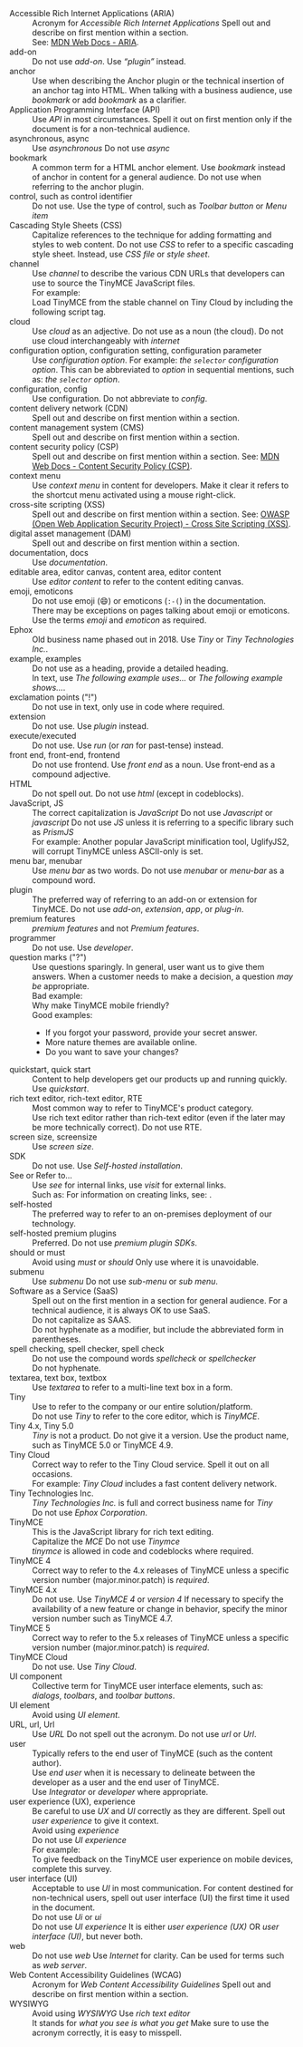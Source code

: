 <dl>
  <dt>Accessible Rich Internet Applications (ARIA)</dt>
  <dd>Acronym for <em>Accessible Rich Internet Applications</em> Spell out and describe on first mention within a
    section.<br />
    See: <a href="https://developer.mozilla.org/en-US/docs/Web/Accessibility/ARIA">MDN Web Docs - ARIA</a>.</dd>
  <dt>add-on</dt>
  <dd>Do not use <em>add-on</em>. Use <em>“plugin”</em> instead.</dd>
  <dt>anchor</dt>
  <dd>Use when describing the Anchor plugin or the technical insertion of an anchor tag into HTML. When talking with a
    business audience, use <em>bookmark</em> or add <em>bookmark</em> as a clarifier.</dd>
  <dt>Application Programming Interface (API)</dt>
  <dd>Use <em>API</em> in most circumstances. Spell it out on first mention only if the document is for a non-technical
    audience.</dd>
  <dt>asynchronous, async</dt>
  <dd>Use <em>asynchronous</em> Do not use <em>async</em> </dd>
  <dt>bookmark</dt>
  <dd>A common term for a HTML anchor element. Use <em>bookmark</em> instead of anchor in content for a general
    audience. Do not use when referring to the anchor plugin.</dd>
  <dt>control, such as control identifier</dt>
  <dd>Do not use. Use the type of control, such as <em>Toolbar button</em> or <em>Menu item</em> </dd>
  <dt>Cascading Style Sheets (CSS)</dt>
  <dd>Capitalize references to the technique for adding formatting and styles to web content. Do not use <em>CSS</em> to
    refer to a specific cascading style sheet. Instead, use <em>CSS file</em> or <em>style sheet</em>.</dd>
  <dt>channel</dt>
  <dd>Use <em>channel</em> to describe the various CDN URLs that developers can use to source the TinyMCE JavaScript
    files.<br />
    For example:<br />
    Load TinyMCE from the stable channel on Tiny Cloud by including the following script tag.</dd>
  <dt>cloud</dt>
  <dd>Use <em>cloud</em> as an adjective. Do not use as a noun (the cloud). Do not use cloud interchangeably with
    <em>internet</em> </dd>
  <dt>configuration option, configuration setting, configuration parameter</dt>
  <dd>Use <em>configuration option</em>. For example: <em>the <code>selector</code> configuration option</em>. This can be abbreviated
    to <em>option</em> in sequential mentions, such as: <em>the <code>selector</code> option</em>.</dd>
  <dt>configuration, config</dt>
  <dd>Use configuration. Do not abbreviate to <em>config</em>.</dd>
  <dt>content delivery network (CDN)</dt>
  <dd>Spell out and describe on first mention within a section.</dd>
  <dt>content management system (CMS)</dt>
  <dd>Spell out and describe on first mention within a section.</dd>
  <dt>content security policy (CSP)</dt>
  <dd>Spell out and describe on first mention within a section. See: <a href="https://developer.mozilla.org/en-US/docs/Web/HTTP/CSP">MDN Web Docs - Content Security Policy (CSP)</a>.</dd>
  <dt>context menu</dt>
  <dd>Use <em>context menu</em> in content for developers. Make it clear it refers to the shortcut menu activated using
    a mouse right-click.</dd>
  <dt>cross-site scripting (XSS)</dt>
  <dd>Spell out and describe on first mention within a section. See: <a href="https://owasp.org/www-community/attacks/xss/">OWASP (Open Web Application Security Project) - Cross Site
      Scripting (XSS)</a>.</dd>
  <dt>digital asset management (DAM)</dt>
  <dd>Spell out and describe on first mention within a section.</dd>
  <dt>documentation, docs</dt>
  <dd>Use <em>documentation</em>.</dd>
  <dt>editable area, editor canvas, content area, editor content</dt>
  <dd>Use <em>editor content</em> to refer to the content editing canvas.</dd>
  <dt>emoji, emoticons</dt>
  <dd>Do not use emoji (😄) or emoticons (<code>:-(</code>) in the documentation.<br />
    There may be exceptions on pages talking about emoji or emoticons.<br />
    Use the terms <em>emoji</em> and <em>emoticon</em> as required.</dd>
  <dt>Ephox</dt>
  <dd>Old business name phased out in 2018. Use <em>Tiny</em> or <em>Tiny Technologies Inc.</em>.</dd>
  <dt>example, examples</dt>
  <dd>Do not use as a heading, provide a detailed heading.<br />
    In text, use <em>The following example uses...</em> or <em>The following example shows...</em>.</dd>
  <dt>exclamation points ("!")</dt>
  <dd>Do not use in text, only use in code where required.</dd>
  <dt>extension</dt>
  <dd>Do not use. Use <em>plugin</em> instead.</dd>
  <dt>execute/executed</dt>
  <dd>Do not use. Use <em>run</em> (or <em>ran</em> for past-tense) instead.</dd>
  <dt>front end, front-end, frontend</dt>
  <dd>Do not use frontend. Use <em>front end</em> as a noun. Use front-end as a compound adjective.</dd>
  <dt>HTML</dt>
  <dd>Do not spell out. Do not use <em>html</em> (except in codeblocks).</dd>
  <dt>JavaScript, JS</dt>
  <dd>The correct capitalization is <em>JavaScript</em> Do not use <em>Javascript</em> or <em>javascript</em> Do not use
    <em>JS</em> unless it is referring to a specific library such as <em>PrismJS</em> <br />
    For example: Another popular JavaScript minification tool, UglifyJS2, will corrupt TinyMCE unless ASCII-only is set.
  </dd>
  <dt>menu bar, menubar</dt>
  <dd>Use <em>menu bar</em> as two words. Do not use <em>menubar</em> or <em>menu-bar</em> as a compound word.
  </dd>
  <dt>plugin</dt>
  <dd>The preferred way of referring to an add-on or extension for TinyMCE. Do not use <em>add-on</em>,
    <em>extension</em>, <em>app</em>, or <em>plug-in</em>.</dd>
  <dt>premium features</dt>
  <dd><em>premium features</em> and not <em>Premium features</em>.</dd>
  <dt>programmer</dt>
  <dd>Do not use. Use <em>developer</em>.</dd>
  <dt>question marks ("?")</dt>
  <dd>Use questions sparingly. In general, user want us to give them answers. When a customer needs to make a decision,
    a question <em>may be</em> appropriate.<br />
    Bad example:<br />
    Why make TinyMCE mobile friendly?<br />
    Good examples:<br />
    <ul>
      <li>If you forgot your password, provide your secret answer.</li>
      <li>More nature themes are available online.</li>
      <li>Do you want to save your changes?</li>
    </ul>
  </dd>
  <dt>quickstart, quick start</dt>
  <dd>Content to help developers get our products up and running quickly. Use <em>quickstart</em>.</dd>
  <dt>rich text editor, rich-text editor, RTE</dt>
  <dd>Most common way to refer to TinyMCE's product category.<br />
    Use rich text editor rather than rich-text editor (even if the later may be more technically correct). Do not use
    RTE.</dd>
  <dt>screen size, screensize</dt>
  <dd>Use <em>screen size</em>.</dd>
  <dt>SDK</dt>
  <dd>Do not use. Use <em>Self-hosted installation</em>.</dd>
  <dt>See or Refer to...</dt>
  <dd>Use <em>see</em> for internal links, use <em>visit</em> for external links.<br />
    Such as: For information on creating links, see:
    <link>.</dd>
  <dt>self-hosted</dt>
  <dd>The preferred way to refer to an on-premises deployment of our technology.</dd>
  <dt>self-hosted premium plugins</dt>
  <dd>Preferred. Do not use <em>premium plugin SDKs</em>.</dd>
  <dt>should or must</dt>
  <dd>Avoid using <em>must</em> or <em>should</em> Only use where it is unavoidable.</dd>
  <dt>submenu</dt>
  <dd>Use <em>submenu</em> Do not use <em>sub-menu</em> or <em>sub menu</em>.</dd>
  <dt>Software as a Service (SaaS)</dt>
  <dd>Spell out on the first mention in a section for general audience. For a technical audience, it is always OK to use
    SaaS.<br />
    Do not capitalize as SAAS.<br />
    Do not hyphenate as a modifier, but include the abbreviated form in parentheses.</dd>
  <dt>spell checking, spell checker, spell check</dt>
  <dd>Do not use the compound words <em>spellcheck</em> or <em>spellchecker</em> <br />
    Do not hyphenate.</dd>
  <dt>textarea, text box, textbox</dt>
  <dd>Use <em>textarea</em> to refer to a multi-line text box in a form.</dd>
  <dt>Tiny</dt>
  <dd>Use to refer to the company or our entire solution/platform.<br />
    Do not use <em>Tiny</em> to refer to the core editor, which is <em>TinyMCE</em>.</dd>
  <dt>Tiny 4.x, Tiny 5.0</dt>
  <dd><em>Tiny</em> is not a product. Do not give it a version. Use the product name, such as TinyMCE 5.0 or TinyMCE
    4.9.</dd>
  <dt>Tiny Cloud</dt>
  <dd>Correct way to refer to the Tiny Cloud service. Spell it out on all occasions.<br />
    For example: <em>Tiny Cloud</em> includes a fast content delivery network.</dd>
  <dt>Tiny Technologies Inc.</dt>
  <dd><em>Tiny Technologies Inc.</em> is full and correct business name for <em>Tiny</em> <br />
    Do not use <em>Ephox Corporation</em>.</dd>
  <dt>TinyMCE</dt>
  <dd>This is the JavaScript library for rich text editing.<br />
    Capitalize the <em>MCE</em> Do not use <em>Tinymce</em> <br /> <em>tinymce</em> is allowed in code and codeblocks
    where required.</dd>
  <dt>TinyMCE 4</dt>
  <dd>Correct way to refer to the 4.x releases of TinyMCE unless a specific version number (major.minor.patch) is
    <em>required</em>.</dd>
  <dt>TinyMCE 4.x</dt>
  <dd>Do not use. Use <em>TinyMCE 4</em> or <em>version 4</em> If necessary to specify the availability of a new feature
    or change in behavior, specify the minor version number such as TinyMCE 4.7.</dd>
  <dt>TinyMCE 5</dt>
  <dd>Correct way to refer to the 5.x releases of TinyMCE unless a specific version number (major.minor.patch) is
    <em>required</em>.</dd>
  <dt>TinyMCE Cloud</dt>
  <dd>Do not use. Use <em>Tiny Cloud</em>.</dd>
  <dt>UI component</dt>
  <dd>Collective term for TinyMCE user interface elements, such as: <em>dialogs</em>, <em>toolbars</em>, and <em>toolbar
      buttons</em>.</dd>
  <dt>UI element</dt>
  <dd>Avoid using <em>UI element</em>.</dd>
  <dt>URL, url, Url</dt>
  <dd>Use <em>URL</em> Do not spell out the acronym. Do not use <em>url</em> or <em>Url</em>.</dd>
  <dt>user</dt>
  <dd>Typically refers to the end user of TinyMCE (such as the content author).<br />
    Use <em>end user</em> when it is necessary to delineate between the developer as a user and the end user of
    TinyMCE.<br />
    Use <em>Integrator</em> or <em>developer</em> where appropriate.</dd>
  <dt>user experience (UX), experience</dt>
  <dd>Be careful to use <em>UX</em> and <em>UI</em> correctly as they are different. Spell out <em>user experience</em>
    to give it context.<br />
    Avoid using <em>experience</em> <br />
    Do not use <em>UI experience</em> <br />
    For example:<br />
    To give feedback on the TinyMCE user experience on mobile devices, complete this survey.</dd>
  <dt>user interface (UI)</dt>
  <dd>Acceptable to use <em>UI</em> in most communication. For content destined for non-technical users, spell out user
    interface (UI) the first time it used in the document.<br />
    Do not use <em>Ui</em> or <em>ui</em> <br />
    Do not use <em>UI experience</em> It is either <em>user experience (UX)</em> OR <em>user interface (UI)</em>, but
    never both.</dd>
  <dt>web</dt>
  <dd>Do not use <em>web</em> Use <em>Internet</em> for clarity. Can be used for terms such as <em>web server</em>.</dd>
  <dt>Web Content Accessibility Guidelines (WCAG)</dt>
  <dd>Acronym for <em>Web Content Accessibility Guidelines</em> Spell out and describe on first mention within a
    section.</dd>
  <dt>WYSIWYG</dt>
  <dd>Avoid using <em>WYSIWYG</em> Use <em>rich text editor</em> <br />
    It stands for <em>what you see is what you get</em> Make sure to use the acronym correctly, it is easy to misspell.
  </dd>
</dl>
